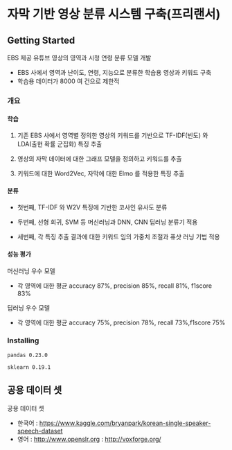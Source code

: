 # 자막 기반 영상 분류 시스템 구축(프리랜서)

## Getting Started

EBS 제공 유튜브 영상의 영역과 시청 연령 분류 모델 개발
- EBS 사에서 영역과 난이도, 연령, 지능으로 분류한 학습용 영상과 키워드 구축
- 학습용 데이터가 8000 여 건으로 제한적

### 개요

#### 학습
1. 기존 EBS 사에서 영역별 정의한 영상의 키워드를 기반으로 TF-IDF(빈도) 와 LDA(출현 확률 군집화) 특징 추출

2. 영상의 자막 데이터에 대한 그래프 모델을 정의하고 키워드를 추출
 
3. 키워드에 대한 Word2Vec, 자막에 대한 Elmo 를 적용한 특징 추출
 
 
 
#### 분류

- 첫번째, TF-IDF 와 W2V 특징에 기반한 코사인 유사도 분류 

- 두번째, 선형 회귀, SVM 등 머신러닝과 DNN, CNN 딥러닝 분류기 적용

- 세번째, 각 특징 추출 결과에 대한 키워드 임의 가중치 조절과 퓨샷 러닝 기법 적용



#### 성능 평가
머신러닝 우수 모델
- 각 영역에 대한 평균 accuracy 87%, precision 85%, recall 81%, f1score 83%

딥러닝 우수 모델
- 각 영역에 대한 평균 accuracy 75%, precision 78%, recall 73%,f1score 75%

### Installing

```
pandas 0.23.0

sklearn 0.19.1
```

## 공용 데이터 셋

공용 데이터 셋
- 한국어 : https://www.kaggle.com/bryanpark/korean-single-speaker-speech-dataset
- 영어 : http://www.openslr.org
        : http://voxforge.org/

